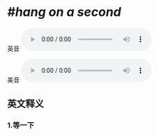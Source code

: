 # ***\#hang on a second*** 
英音
<audio src="./media/hang on a second1_AAC.aac" controls="controls"></audio>

美音
<audio src="./media/hand on a second2.aac" controls="controls"></audio>



  

英文释义
---
### 1.**等一下**  


